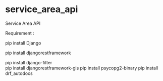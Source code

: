 # service_area_api
Service Area API

Requirement :

pip install Django

pip install djangorestframework

pip install django-filter  
pip install djangorestframework-gis
pip install psycopg2-binary
pip install drf_autodocs
